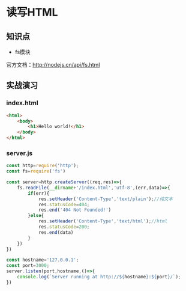 读写HTML
=========

## 知识点
- fs模块

官方文档：http://nodejs.cn/api/fs.html

## 实战演习

### index.html
```html
<html>
    <body>
        <h1>Hello world!</h1>
    </body>
</html>
```
### server.js
```javascript
const http=require('http');
const fs=require('fs')

const server=http.createServer((req,res)=>{
    fs.readFile(__dirname+'/index.html','utf-8',(err,data)=>{
        if(err){
            res.setHeader('Content-Type','text/plain');//纯文本
            res.statusCode=404;
            res.end('404 Not Founded!')
        }else{
            res.setHeader('Content-Type','text/html');//html
            res.statusCode=200;
            res.end(data)
        }
    })
})

const hostname='127.0.0.1';
const port=3000;
server.listen(port,hostname,()=>{
    console.log(`Server running at http://${hostname}:${port}/`);
})
```